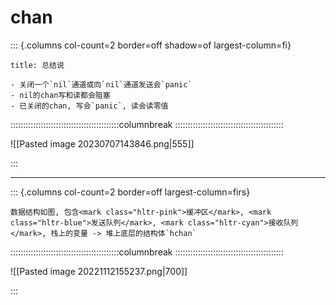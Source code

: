 # chan
::: {.columns col-count=2 border=off shadow=of largest-column=fi}

~~~ad-tips
title: 总结说

- 关闭一个`nil`通道或向`nil`通道发送会`panic`
- nil的chan写和读都会阻塞
- 已关闭的chan, 写会`panic`, 读会读零值
~~~

:::::::::::::::::::::::::::::::::::::::::::columnbreak
:::::::::::::::::::::::::::::::::::::::::::

![[Pasted image 20230707143846.png|555]]

:::

---
::: {.columns col-count=2 border=off largest-column=firs}

```ad-go
数据结构如图, 包含<mark class="hltr-pink">缓冲区</mark>, <mark class="hltr-blue">发送队列</mark>, <mark class="hltr-cyan">接收队列</mark>, 栈上的变量 -> 堆上底层的结构体`hchan`
```

:::::::::::::::::::::::::::::::::::::::::::columnbreak
:::::::::::::::::::::::::::::::::::::::::::

![[Pasted image 20221112155237.png|700]]

:::
